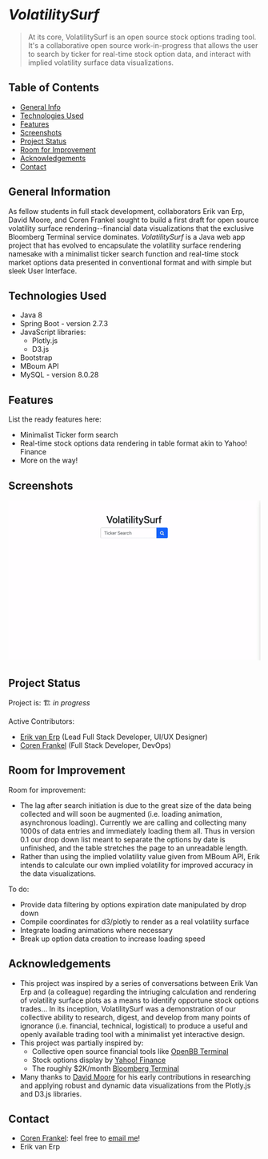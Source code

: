 # *VolatilitySurf*
> At its core, VolatilitySurf is an open source stock options trading tool. It's a collaborative open source work-in-progress that allows the user to search by ticker for real-time stock option data, and interact with  implied volatility surface data visualizations.
<!-- > Live demo [_here_](https://www.example.com). --> <!-- Once a live deployment is available, include the link here. -->

## Table of Contents
* [General Info](#general-information)
* [Technologies Used](#technologies-used)
* [Features](#features)
* [Screenshots](#screenshots)
* [Project Status](#project-status)
* [Room for Improvement](#room-for-improvement)
* [Acknowledgements](#acknowledgements)
* [Contact](#contact)
<!-- * [License](#license) -->

<!-- PLACE BETWEEN SCREENSHOTS AND PROJECT STATUS WHEN IMPLEMENTING
* [Setup](#setup)
* [Usage](#usage)
-->

## General Information
<!--
- Provide general information about your project here.
- What problem does it (intend to) solve?
- What is the purpose of your project?
- Why did you undertake it?
-->
As fellow students in full stack development, collaborators Erik van Erp, David Moore, and Coren Frankel sought to build a first draft for open source volatility surface rendering--financial data visualizations that the exclusive Bloomberg Terminal service dominates. *VolatilitySurf* is a Java web app project that has evolved to encapsulate the volatility surface rendering namesake with a minimalist ticker search function and real-time stock market options data presented in conventional format and with simple but sleek User Interface.
<!-- You don't have to answer all the questions - just the ones relevant to your project. -->


## Technologies Used
- Java 8
- Spring Boot - version 2.7.3
- JavaScript libraries: 
   + Plotly.js 
   + D3.js
- Bootstrap
- MBoum API
- MySQL - version 8.0.28


## Features
List the ready features here:
- Minimalist Ticker form search
- Real-time stock options data rendering in table format akin to Yahoo! Finance
- More on the way!


## Screenshots
![Landing Page Screenshot](./img/landing.gif)
<!-- If you have screenshots you'd like to share, include them here. -->

<!--
## Setup
What are the project requirements/dependencies? Where are they listed? A requirements.txt or a Pipfile.lock file perhaps? Where is it located?

Proceed to describe how to install / setup one's local environment / get started with the project.


## Usage
How does one go about using it?
Provide various use cases and code examples here.

`write-your-code-here`

-->
## Project Status
Project is: 🏗️ _in progress_

Active Contributors: 
  + [Erik van Erp](https://github.com/ErikvanErp) (Lead Full Stack Developer, UI/UX Designer)
  + [Coren Frankel](https://github.com/coren-frankel) (Full Stack Developer, DevOps)
<!-- _in progress_ / _complete_ / _no longer being worked on_. If you are no longer working on it, provide reasons why. -->


## Room for Improvement
<!-- Include areas you believe need improvement / could be improved. Also add TODOs for future development. -->

Room for improvement:
- The lag after search initiation is due to the great size of the data being collected and will soon be augmented (i.e. loading animation, asynchronous loading). Currently we are calling and collecting many 1000s of data entries and immediately loading them all. Thus in version 0.1 our drop down list meant to separate the options by date is unfinished, and the table stretches the page to an unreadable length.
- Rather than using the implied volatility value given from MBoum API, Erik intends to calculate our own implied volatility for improved accuracy in the data visualizations.

To do:
- Provide data filtering by options expiration date manipulated by drop down
- Compile coordinates for d3/plotly to render as a real volatility surface
- Integrate loading animations where necessary
- Break up option data creation to increase loading speed


## Acknowledgements
<!-- I think you could do this section more justice Erik. Here's a "template/rough draft"-->
- This project was inspired by a series of conversations between Erik Van Erp and (a colleague) regarding the intriuging calculation and rendering of volatility surface plots as a means to identify opportune stock options trades...
In its inception, VolatilitySurf was a demonstration of our collective ability to research, digest, and develop from many points of ignorance (i.e. financial, technical, logistical) to produce a useful and openly available trading tool with a minimalist yet interactive design.
- This project was partially inspired by:
    + Collective open source financial tools like [OpenBB Terminal](https://www.openbb.co/products/terminal)
    + Stock options display by [Yahoo! Finance](https://finance.yahoo.com/quote/GOOG/options?p=GOOG)
    + The roughly $2K/month [Bloomberg Terminal](https://www.bloomberg.com/professional/contact-menu/?utm_source=bloomberg-menu&utm_medium=bcom&bbgsum=DG-WS-PROF-DEMO-bbgmenu)
- Many thanks to [David Moore](https://github.com/dav1dmoore) for his early contributions in researching and applying robust and dynamic data visualizations from the Plotly.js and D3.js libraries.


## Contact 
+ [Coren Frankel](https://linkedin.com/in/coren-frankel): feel free to [email me](mailto:coren.frankel@gmail.com)!
+ Erik van Erp
<!-- I'M NOT SURE WHAT YOU'D LIKE TO DISCLOSE, LINK TO? DISCUSS -->

<!-- Optional -->
<!-- ## License -->
<!-- This project is open source and available under the [... License](). -->

<!-- You don't have to include all sections - just the one's relevant to your project -->
